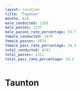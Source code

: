 ```yaml
---
layout: location
title: "Taunton"
months: N/A
male_conducted: 2263
male_passes: 1237
male_passes_rate_percentage: 54.7
female_conducted: 1979
female_passes: 1074
female_pass_rate_percentage: 54.3
total_conducted: 4242
total_passes: 2311
total_pass_rate_percentage: 54.5
---
```


# Taunton
